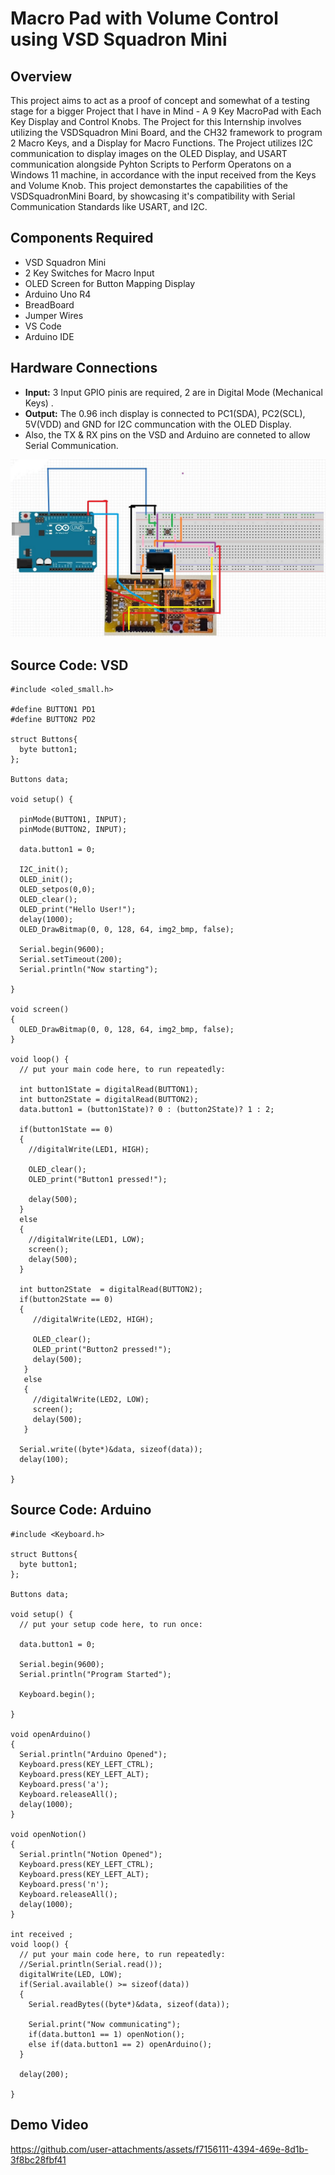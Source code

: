 # Macro Pad with Volume Control using VSD Squadron Mini

## Overview
This project aims to act as a proof of concept and somewhat of a testing stage for a bigger Project that I have in Mind - A 9 Key MacroPad with Each Key Display and Control Knobs. The Project for this Internship involves utilizing the VSDSquadron Mini Board, and the CH32 framework to program 2 Macro Keys,  and a Display for Macro Functions. The Project utilizes I2C communication to display images on the OLED Display, and USART communication alongside Pyhton Scripts to Perform Operatons on a Windows 11 machine, in accordance with the input received from the Keys and Volume Knob. This project demonstartes the capabilities of the VSDSquadronMini Board, by showcasing it's compatibility with Serial Communication Standards like USART, and I2C.
## Components Required
- VSD Squadron Mini
- 2 Key Switches for Macro Input
- OLED Screen for Button Mapping Display
- Arduino Uno R4
- BreadBoard
- Jumper Wires
- VS Code
- Arduino IDE

## Hardware Connections
- **Input:** 3 Input GPIO pinis are required, 2 are in Digital Mode (Mechanical Keys) .
- **Output:** The 0.96 inch display is connected to PC1(SDA), PC2(SCL), 5V(VDD) and GND for I2C communcation with the OLED Display.
- Also, the TX & RX pins on the VSD and Arduino are conneted to allow Serial Communication.

![alt text](finfin.png)

## Source Code: VSD
```
#include <oled_small.h>

#define BUTTON1 PD1
#define BUTTON2 PD2

struct Buttons{
  byte button1;
};

Buttons data;

void setup() {

  pinMode(BUTTON1, INPUT);
  pinMode(BUTTON2, INPUT);

  data.button1 = 0;

  I2C_init();
  OLED_init();
  OLED_setpos(0,0);
  OLED_clear();
  OLED_print("Hello User!");
  delay(1000);
  OLED_DrawBitmap(0, 0, 128, 64, img2_bmp, false);

  Serial.begin(9600);
  Serial.setTimeout(200);
  Serial.println("Now starting");

}

void screen()
{
  OLED_DrawBitmap(0, 0, 128, 64, img2_bmp, false);
}

void loop() {
  // put your main code here, to run repeatedly:

  int button1State = digitalRead(BUTTON1);
  int button2State = digitalRead(BUTTON2);
  data.button1 = (button1State)? 0 : (button2State)? 1 : 2;

  if(button1State == 0)
  {
    //digitalWrite(LED1, HIGH);

    OLED_clear();
    OLED_print("Button1 pressed!");

    delay(500);
  }
  else
  {
    //digitalWrite(LED1, LOW);
    screen();
    delay(500);
  }

  int button2State  = digitalRead(BUTTON2);
  if(button2State == 0)
  {
     //digitalWrite(LED2, HIGH);

     OLED_clear();
     OLED_print("Button2 pressed!");
     delay(500);
   }
   else
   {
     //digitalWrite(LED2, LOW);
     screen();
     delay(500);
   }

  Serial.write((byte*)&data, sizeof(data));
  delay(100);

}

```
## Source Code: Arduino
```
#include <Keyboard.h>

struct Buttons{
  byte button1;
};

Buttons data;

void setup() {
  // put your setup code here, to run once:

  data.button1 = 0;

  Serial.begin(9600);
  Serial.println("Program Started");

  Keyboard.begin();

}

void openArduino()
{
  Serial.println("Arduino Opened");
  Keyboard.press(KEY_LEFT_CTRL);
  Keyboard.press(KEY_LEFT_ALT);
  Keyboard.press('a');
  Keyboard.releaseAll();
  delay(1000);
}

void openNotion()
{
  Serial.println("Notion Opened");
  Keyboard.press(KEY_LEFT_CTRL);
  Keyboard.press(KEY_LEFT_ALT);
  Keyboard.press('n');
  Keyboard.releaseAll();
  delay(1000);
}

int received ;
void loop() {
  // put your main code here, to run repeatedly:
  //Serial.println(Serial.read());
  digitalWrite(LED, LOW);
  if(Serial.available() >= sizeof(data))
  {
    Serial.readBytes((byte*)&data, sizeof(data));

    Serial.print("Now communicating");
    if(data.button1 == 1) openNotion();
    else if(data.button1 == 2) openArduino();
  }

  delay(200);

}

```

## Demo Video

https://github.com/user-attachments/assets/f7156111-4394-469e-8d1b-3f8bc28fbf41

